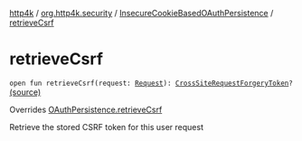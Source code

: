 [http4k](../../index.md) / [org.http4k.security](../index.md) / [InsecureCookieBasedOAuthPersistence](index.md) / [retrieveCsrf](./retrieve-csrf.md)

# retrieveCsrf

`open fun retrieveCsrf(request: `[`Request`](../../org.http4k.core/-request/index.md)`): `[`CrossSiteRequestForgeryToken`](../-cross-site-request-forgery-token/index.md)`?` [(source)](https://github.com/http4k/http4k/blob/master/http4k-security-oauth/src/main/kotlin/org/http4k/security/InsecureCookieBasedOAuthPersistence.kt#L26)

Overrides [OAuthPersistence.retrieveCsrf](../-o-auth-persistence/retrieve-csrf.md)

Retrieve the stored CSRF token for this user request

